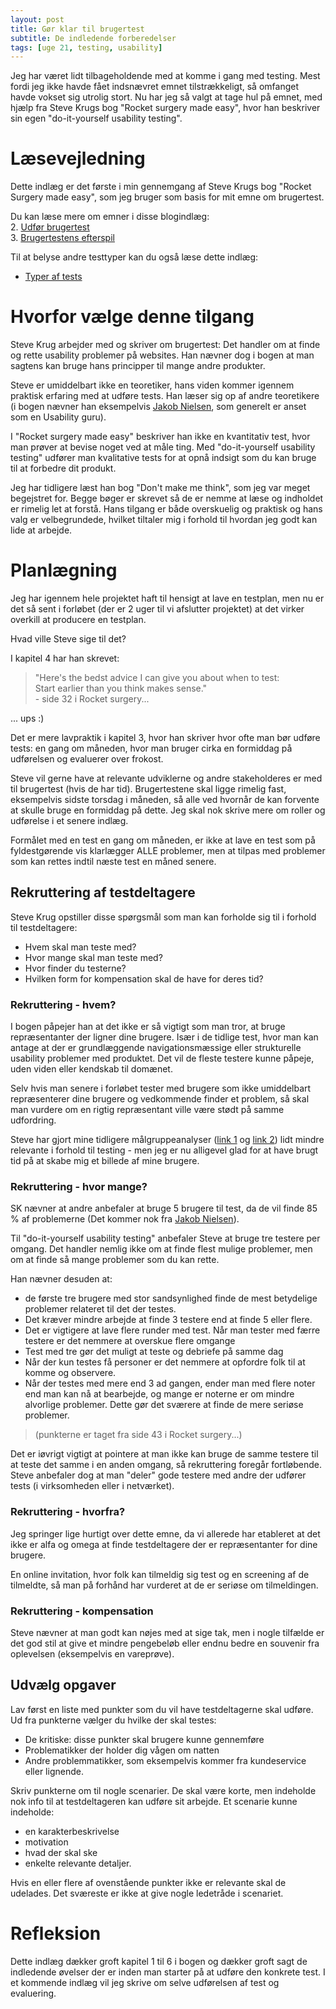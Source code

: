 ```yaml
---
layout: post
title: Gør klar til brugertest
subtitle: De indledende forberedelser
tags: [uge 21, testing, usability]
---
```


Jeg har været lidt tilbageholdende med at komme i gang med testing. Mest fordi jeg ikke havde fået indsnævret emnet tilstrækkeligt, så omfanget havde vokset sig utrolig stort. Nu har jeg så valgt at tage hul på emnet, med hjælp fra Steve Krugs bog "Rocket surgery made easy", hvor han beskriver sin egen "do-it-yourself usability testing". 

# Læsevejledning
Dette indlæg er det første i min gennemgang af Steve Krugs bog "Rocket Surgery made easy", som jeg bruger som basis for mit emne om brugertest.

Du kan læse mere om emner i disse blogindlæg:<br>
2. [Udfør brugertest](https://enmango.dk/2019-05-24-do-testing/)<br>
3. [Brugertestens efterspil](https://enmango.dk/2019-05-26-after-test/) 

Til at belyse andre testtyper kan du også læse dette indlæg:
- [Typer af tests](https://enmango.dk/2019-05-24-test-types/)

# Hvorfor vælge denne tilgang
Steve Krug arbejder med og skriver om brugertest: Det handler om at finde og rette usability problemer på websites. Han nævner dog i bogen at man sagtens kan bruge hans principper til mange andre produkter.

Steve er umiddelbart ikke en teoretiker, hans viden kommer igennem praktisk erfaring med at udføre tests. Han læser sig op af andre teoretikere (i bogen nævner han eksempelvis [Jakob Nielsen](https://www.nngroup.com/people/jakob-nielsen/), som generelt er anset som en Usability guru).

I "Rocket surgery made easy" beskriver han ikke en kvantitativ test, hvor man prøver at bevise noget ved at måle ting. Med "do-it-yourself usability testing" udfører man kvalitative tests for at opnå indsigt som du kan bruge til at forbedre dit produkt.

Jeg har tidligere læst han bog "Don't make me think", som jeg var meget begejstret for. Begge bøger er skrevet så de er nemme at læse og indholdet er rimelig let at forstå. Hans tilgang er både overskuelig og praktisk og hans valg er velbegrundede, hvilket tiltaler mig i forhold til hvordan jeg godt kan lide at arbejde.

# Planlægning
Jeg har igennem hele projektet haft til hensigt at lave en testplan, men nu er det så sent i forløbet (der er 2 uger til vi afslutter projektet) at det virker overkill at producere en testplan.

Hvad ville Steve sige til det?

I kapitel 4 har han skrevet:
> "Here's the bedst advice I can give you about when to test: <br>
> Start earlier than you think makes sense." <br>
> \- side 32 i Rocket surgery...

... ups :)

Det er mere lavpraktik i kapitel 3, hvor han skriver hvor ofte man bør udføre tests: en gang om måneden, hvor man bruger cirka en formiddag på udførelsen og evaluerer over frokost. 

Steve vil gerne have at relevante udviklerne og andre stakeholderes er med til brugertest (hvis de har tid). Brugertestene skal ligge rimelig fast, eksempelvis sidste torsdag i måneden, så alle ved hvornår de kan forvente at skulle bruge en formiddag på dette. Jeg skal nok skrive mere om roller og udførelse i et senere indlæg.

Formålet med en test en gang om måneden, er ikke at lave en test som på fyldestgørende vis klarlægger ALLE problemer, men at tilpas med problemer som kan rettes indtil næste test en måned senere.

## Rekruttering af testdeltagere 
Steve Krug opstiller disse spørgsmål som man kan forholde sig til i forhold til testdeltagere:
- Hvem skal man teste med?
- Hvor mange skal man teste med?
- Hvor finder du testerne?
- Hvilken form for kompensation skal de have for deres tid?

### Rekruttering - hvem?
I bogen påpejer han at det ikke er så vigtigt som man tror, at bruge repræsentanter der ligner dine brugere. Især i de tidlige test, hvor man kan antage at der er grundlæggende navigationsmæssige eller strukturelle usability problemer med produktet. Det vil de fleste testere kunne påpeje, uden viden eller kendskab til domænet.

Selv hvis man senere i forløbet tester med brugere som ikke umiddelbart repræsenterer dine brugere og vedkommende finder et problem, så skal man vurdere om en rigtig repræsentant ville være stødt på samme udfordring.

Steve har gjort mine tidligere målgruppeanalyser ([link 1](https://jesp209i.github.io/2019-04-16-target-audience/) og [link 2](https://jesp209i.github.io/2019-05-19-target-audience-part2/)) lidt mindre relevante i forhold til testing - men jeg er nu alligevel glad for at have brugt tid på at skabe mig et billede af mine brugere.

### Rekruttering - hvor mange?
SK nævner at andre anbefaler at bruge 5 brugere til test, da de vil finde 85 % af problemerne (Det kommer nok fra [Jakob Nielsen](https://www.nngroup.com/articles/why-you-only-need-to-test-with-5-users/)).

Til "do-it-yourself usability testing" anbefaler Steve at bruge tre testere per omgang. Det handler nemlig ikke om at finde flest mulige problemer, men om at finde så mange problemer som du kan rette.

Han nævner desuden at: 
- de første tre brugere med stor sandsynlighed finde de mest betydelige problemer relateret til det der testes. 
- Det kræver mindre arbejde at finde 3 testere end at finde 5 eller flere.
- Det er vigtigere at lave flere runder med test. Når man tester med færre testere er det nemmere at overskue flere omgange
- Test med tre gør det muligt at teste og debriefe på samme dag
- Når der kun testes få personer er det nemmere at opfordre folk til at komme og observere.
- Når der testes med mere end 3 ad gangen, ender man med flere noter end man kan nå at bearbejde, og mange er noterne er om mindre alvorlige problemer. Dette gør det sværere at finde de mere seriøse problemer.
> (punkterne er taget fra side 43 i Rocket surgery...)

Det er iøvrigt vigtigt at pointere at man ikke kan bruge de samme testere til at teste det samme i en anden omgang, så rekruttering foregår fortløbende. Steve anbefaler dog at man "deler" gode testere med andre der udfører tests (i virksomheden eller i netværket).

### Rekruttering - hvorfra?
Jeg springer lige hurtigt over dette emne, da vi allerede har etableret at det ikke er alfa og omega at finde testdeltagere der er repræsentanter for dine brugere. 

En online invitation, hvor folk kan tilmeldig sig test og en screening af de tilmeldte, så man på forhånd har vurderet at de er seriøse om tilmeldingen.

### Rekruttering - kompensation
Steve nævner at man godt kan nøjes med at sige tak, men i nogle tilfælde er det god stil at give et mindre pengebeløb eller endnu bedre en souvenir fra oplevelsen (eksempelvis en vareprøve).

## Udvælg opgaver
Lav først en liste med punkter som du vil have testdeltagerne skal udføre. Ud fra punkterne vælger du hvilke der skal testes:
- De kritiske: disse punkter skal brugere kunne gennemføre
- Problematikker der holder dig vågen om natten
- Andre problemmatikker, som eksempelvis kommer fra kundeservice eller lignende.

Skriv punkterne om til nogle scenarier. De skal være korte, men indeholde nok info til at testdeltageren kan udføre sit arbejde. Et scenarie kunne indeholde:
- en karakterbeskrivelse
- motivation
- hvad der skal ske
- enkelte relevante detaljer.

Hvis en eller flere af ovenstående punkter ikke er relevante skal de udelades. Det sværeste er ikke at give nogle ledetråde i scenariet.

# Refleksion
Dette indlæg dækker groft kapitel 1 til 6 i bogen og dækker groft sagt de indledende øvelser der er inden man starter på at udføre den konkrete test. I et kommende indlæg vil jeg skrive om selve udførelsen af test og evaluering.
